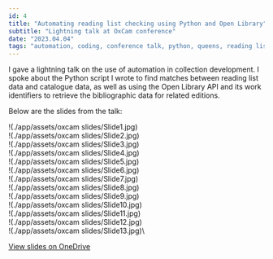 ```yaml
---
id: 4
title: "Automating reading list checking using Python and Open Library"
subtitle: "Lightning talk at OxCam conference"
date: "2023.04.04"
tags: "automation, coding, conference talk, python, queens, reading lists"
---
```

I gave a lightning talk on the use of automation in collection development. I spoke about the Python script I wrote to
find matches between reading list data and catalogue data, as well as using the Open Library API and its work
identifiers to retrieve the bibliographic data for related editions.

Below are the slides from the talk:


!(./app/assets/oxcam slides/Slide1.jpg)\
!(./app/assets/oxcam slides/Slide2.jpg)\
!(./app/assets/oxcam slides/Slide3.jpg)\
!(./app/assets/oxcam slides/Slide4.jpg)\
!(./app/assets/oxcam slides/Slide5.jpg)\
!(./app/assets/oxcam slides/Slide6.jpg)\
!(./app/assets/oxcam slides/Slide7.jpg)\
!(./app/assets/oxcam slides/Slide8.jpg)\
!(./app/assets/oxcam slides/Slide9.jpg)\
!(./app/assets/oxcam slides/Slide10.jpg)\
!(./app/assets/oxcam slides/Slide11.jpg)\
!(./app/assets/oxcam slides/Slide12.jpg)\
!(./app/assets/oxcam slides/Slide13.jpg)\


[View slides on OneDrive](https://1drv.ms/p/s!Ap3SREMxlfzagdha0VJ0er5BFRiNKQ?e=rKmh72)

